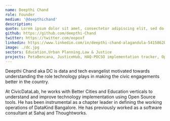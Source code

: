 ```yaml
---
name: Deepthi Chand
role: Founder
medium: '@deepthichand'
description:
quote: Lorem ipsum dolor sit amet, consectetur adipiscing elit, sed do eiusmod tempor incididunt.
github: https://github.com/deepthi-Chand
twitter: https://twitter.com/eopoxf
linkedin: https://www.linkedin.com/in/deepthi-chand-alagandula-5415862b/
image: ./dc.jpg
sectors: Education,Urban Planning,Law & Justice
projects: PetaBencana, JusticeHub, HAQ-POCSO implementation tracker, OpenCity, NORAL, PetaBencana, STiR Education, Pratham Books, Child Rights Laws Implementation Tracker, Akshara Foundation
---
```


Deepthi Chand aka DC is data and tech evangelist motivated towards understanding the role technology plays in making the civic engagements better in the country.

At CivicDataLab, he works with Better Cities and Education verticals to understand and improve technology implementation using Open Source tools. He has been instrumental as a chapter leader in defining the working operations of DataKind Bangalore. He has previously worked as a software consultant at Sahaj and Thoughtworks.

